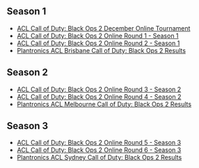 <div id="q" style="padding: 0 10px;">
<h2>Season 1</h2>
<ul>
<li><a href="http://www.aclpro.com.au/2012/results/cod/acl-blops2-odc-results">ACL Call of Duty: Black Ops 2 December Online Tournament</a></li>
<li><a href="http://www.aclpro.com.au/2013/results/cod/acl-blops2-or1-s1-results">ACL Call of Duty: Black Ops 2 Online Round 1 - Season 1</a></li>
<li><a href="http://www.aclpro.com.au/2013/results/cod/acl-blops2-or2-s1-results">ACL Call of Duty: Black Ops 2 Online Round 2 - Season 1</a></li>
<li><a href="http://www.aclpro.com.au/2013/results/cod/acl-bris-blops2-results">Plantronics ACL Brisbane Call of Duty: Black Ops 2 Results</a></li>
</ul>
<h2>Season 2</h2>
<ul>
<li><a href="http://www.aclpro.com.au/2013/results/cod/acl-blops2-or3-s2-results">ACL Call of Duty: Black Ops 2 Online Round 3 - Season 2</a></li>
<li><a href="http://www.aclpro.com.au/2013/results/cod/acl-blops2-or4-s2-results">ACL Call of Duty: Black Ops 2 Online Round 4 - Season 2</a></li>
<li><a href="http://www.aclpro.com.au/2013/results/cod/acl-melb-blops2-results">Plantronics ACL Melbourne Call of Duty: Black Ops 2 Results</a></li>
</ul>
<h2>Season 3</h2>
<ul>
<li><a href="http://www.aclpro.com.au/2013/results/cod/acl-blops2-or5-s3-results">ACL Call of Duty: Black Ops 2 Online Round 5 - Season 3</a></li>
<li><a href="http://www.aclpro.com.au/2013/results/cod/acl-blops2-or6-s3-results">ACL Call of Duty: Black Ops 2 Online Round 6 - Season 3</a></li>
<li><a href="http://www.aclpro.com.au/2013/results/cod/acl-syd-blops2-results">Plantronics ACL Sydney Call of Duty: Black Ops 2 Results</a></li>
</ul>
</div>